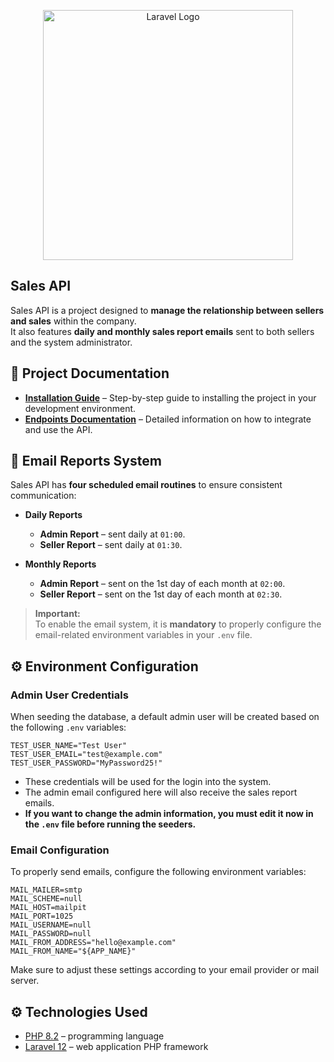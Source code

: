 <p align="center"><a href="https://laravel.com" target="_blank"><img src="https://raw.githubusercontent.com/laravel/art/master/logo-lockup/5%20SVG/2%20CMYK/1%20Full%20Color/laravel-logolockup-cmyk-red.svg" width="400" alt="Laravel Logo"></a></p>

## Sales API  

Sales API is a project designed to **manage the relationship between sellers and sales** within the company.  
It also features **daily and monthly sales report emails** sent to both sellers and the system administrator.

## 📄 Project Documentation  

- **[Installation Guide](https://github.com/carloseduardorocha/sales-api/wiki/Installation-Guide)** – Step-by-step guide to installing the project in your development environment.  
- **[Endpoints Documentation](https://documenter.getpostman.com/view/15465603/2sAYdZvEV2#1b0488ac-840e-48c4-a60d-216485d4d7cc)** – Detailed information on how to integrate and use the API.  

## 📨 Email Reports System

Sales API has **four scheduled email routines** to ensure consistent communication:

- **Daily Reports**
  - **Admin Report** – sent daily at `01:00`.
  - **Seller Report** – sent daily at `01:30`.
  
- **Monthly Reports**
  - **Admin Report** – sent on the 1st day of each month at `02:00`.
  - **Seller Report** – sent on the 1st day of each month at `02:30`.

> **Important:**  
> To enable the email system, it is **mandatory** to properly configure the email-related environment variables in your `.env` file.

## ⚙ Environment Configuration

### Admin User Credentials

When seeding the database, a default admin user will be created based on the following `.env` variables:

```env
TEST_USER_NAME="Test User"
TEST_USER_EMAIL="test@example.com"
TEST_USER_PASSWORD="MyPassword25!"
```

- These credentials will be used for the login into the system.
- The admin email configured here will also receive the sales report emails.
- **If you want to change the admin information, you must edit it now in the `.env` file before running the seeders.**

### Email Configuration

To properly send emails, configure the following environment variables:

```env
MAIL_MAILER=smtp
MAIL_SCHEME=null
MAIL_HOST=mailpit
MAIL_PORT=1025
MAIL_USERNAME=null
MAIL_PASSWORD=null
MAIL_FROM_ADDRESS="hello@example.com"
MAIL_FROM_NAME="${APP_NAME}"
```

Make sure to adjust these settings according to your email provider or mail server.

## ⚙ Technologies Used  

- [PHP 8.2](https://www.php.net/) – programming language <br/>
- [Laravel 12](https://laravel.com/docs/12.x) – web application PHP framework <br/>